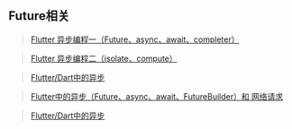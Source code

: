 ## Future相关

> [ Flutter 异步编程一（Future、async、await、completer） ](https://www.jianshu.com/p/b292ee9b08b6) <br/>

> [ Flutter 异步编程二（isolate、compute） ]( https://www.jianshu.com/p/23167755ea51 ) <br/>

> [ Flutter/Dart中的异步]( https://juejin.im/post/5c4875f86fb9a049ff4e78cf ) <br/>

> [ Flutter中的异步（Future、async、await、FutureBuilder）和 网络请求 ](https://blog.csdn.net/yuzhiqiang_1993/article/details/89155870 ) <br/>

> [ Flutter/Dart中的异步 ]( https://juejin.cn/post/6844903769793118215 ) <br/>

